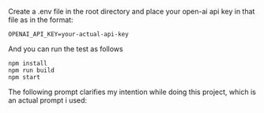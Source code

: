 Create a .env file in the root directory and place your open-ai api key in that file as in the format:

```
OPENAI_API_KEY=your-actual-api-key
```

And you can run the test as follows

```shell
npm install
npm run build
npm start
```
The following prompt clarifies my intention while doing this project, which is an actual prompt i used:
